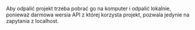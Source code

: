 Aby odpalić projekt trzeba pobrać go na komputer i odpalić lokalnie, ponieważ darmowa wersia API z której korzysta projekt, pozwala jedynie na zapytania z localhost.

